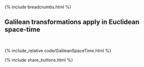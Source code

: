 {% include breadcrumbs.html %}

## Galilean transformations apply in Euclidean space-time
<div class="header_line"><br/></div>

{% include_relative code/GalileanSpaceTime.html %}

<p style="clear: both;"></p>

{% include share_buttons.html %}


    